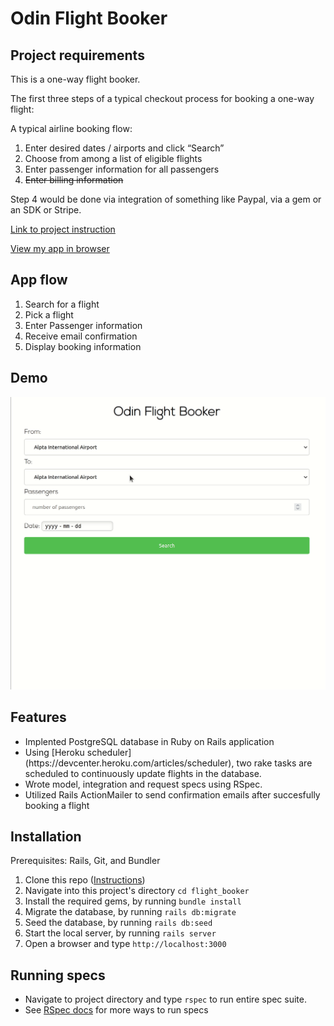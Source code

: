 # Odin Flight Booker

## Project requirements

This is a one-way flight booker.

The first three steps of a typical checkout process for booking a one-way flight:

A typical airline booking flow:

1.  Enter desired dates / airports and click “Search”
2.  Choose from among a list of eligible flights
3.  Enter passenger information for all passengers
4.  ~~Enter billing information~~

Step 4 would be done via integration of something like Paypal, via a gem or an SDK or Stripe.

[Link to project instruction](https://www.theodinproject.com/courses/ruby-on-rails/lessons/building-advanced-forms)

[View my app in browser](https://mighty-badlands-64879.herokuapp.com/)

## App flow

1. Search for a flight
2. Pick a flight
3. Enter Passenger information
4. Receive email confirmation
5. Display booking information

## Demo

![odin-flight-booker demo](gif/odin-flight-booker-demo.gif)

## Features
<ul>
  <li>Implented PostgreSQL database in Ruby on Rails application</li>
  <li>Using [Heroku scheduler](https://devcenter.heroku.com/articles/scheduler), two rake tasks are scheduled to continuously update flights in the database.</li>
  <li>Wrote model, integration and request specs using RSpec.</li>
  <li>Utilized Rails ActionMailer to send confirmation emails after succesfully booking a flight</li>
</ul>

## Installation

Prerequisites: Rails, Git, and Bundler
1. Clone this repo ([Instructions](https://docs.github.com/en/github/creating-cloning-and-archiving-repositories/cloning-a-repository-from-github/cloning-a-repository))
2. Navigate into this project's directory ```cd flight_booker```
3. Install the required gems, by running ```bundle install```
4. Migrate the database, by running ```rails db:migrate```
5. Seed the database, by running ```rails db:seed```
6. Start the local server, by running ```rails server```
7. Open a browser and type ```http://localhost:3000```

## Running specs
* Navigate to project directory and type `rspec` to run entire spec suite.
* See [RSpec docs](https://github.com/rspec/rspec-rails#running-specs) for more ways to run specs





